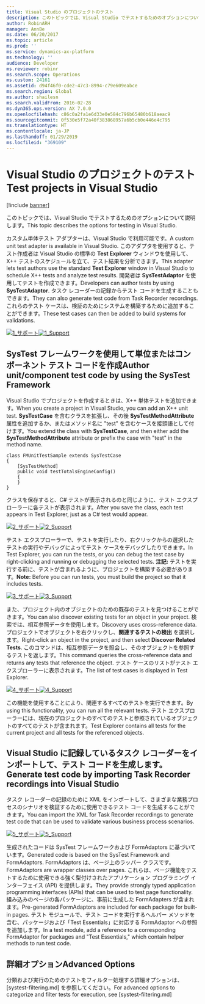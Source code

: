 ```yaml
---
title: Visual Studio のプロジェクトのテスト
description: このトピックでは、Visual Studio でテストするためのオプションについて説明します。
author: RobinARH
manager: AnnBe
ms.date: 06/20/2017
ms.topic: article
ms.prod: ''
ms.service: dynamics-ax-platform
ms.technology: ''
audience: Developer
ms.reviewer: robinr
ms.search.scope: Operations
ms.custom: 24161
ms.assetid: d94f46f0-cde2-47c3-8994-c79e609eabce
ms.search.region: Global
ms.author: shailesn
ms.search.validFrom: 2016-02-28
ms.dyn365.ops.version: AX 7.0.0
ms.openlocfilehash: c86c0a2fa1e6d33e0e584c796b65480b618aeac9
ms.sourcegitcommit: 0f530e5f72a40f383868957a6b5cb0e446e4c795
ms.translationtype: HT
ms.contentlocale: ja-JP
ms.lasthandoff: 01/29/2019
ms.locfileid: "369109"
---
```

# <a name="test-projects-in-visual-studio"></a><span data-ttu-id="4cbc9-103">Visual Studio のプロジェクトのテスト</span><span class="sxs-lookup"><span data-stu-id="4cbc9-103">Test projects in Visual Studio</span></span>

[!include [banner](../includes/banner.md)]

<span data-ttu-id="4cbc9-104">このトピックでは、Visual Studio でテストするためのオプションについて説明します。</span><span class="sxs-lookup"><span data-stu-id="4cbc9-104">This topic describes the options for testing in Visual Studio.</span></span>

<span data-ttu-id="4cbc9-105">カスタム単体テスト アダプターは、Visual Studio で利用可能です。</span><span class="sxs-lookup"><span data-stu-id="4cbc9-105">A custom unit test adapter is available in Visual Studio.</span></span> <span data-ttu-id="4cbc9-106">このアダプタを使用すると、テスト作成者は Visual Studio の標準の **Test Explorer** ウィンドウを使用して、X++ テストのスケジュールを立て、テスト結果を分析できます。</span><span class="sxs-lookup"><span data-stu-id="4cbc9-106">This adapter lets test authors use the standard **Test Explorer** window in Visual Studio to schedule X++ tests and analyze test results.</span></span> <span data-ttu-id="4cbc9-107">開発者は **SysTestAdaptor** を使用してテストを作成できます。</span><span class="sxs-lookup"><span data-stu-id="4cbc9-107">Developers can author tests by using **SysTestAdaptor**.</span></span> <span data-ttu-id="4cbc9-108">タスク レコーダーの記録からテスト コードを生成することもできます。</span><span class="sxs-lookup"><span data-stu-id="4cbc9-108">They can also generate test code from Task Recorder recordings.</span></span> <span data-ttu-id="4cbc9-109">これらのテスト ケースは、検証のためにシステムを構築するために追加することができます。</span><span class="sxs-lookup"><span data-stu-id="4cbc9-109">These test cases can then be added to build systems for validations.</span></span> 

<span data-ttu-id="4cbc9-110">[![1\_サポート](./media/1_support.png)](./media/1_support.png)</span><span class="sxs-lookup"><span data-stu-id="4cbc9-110">[![1\_Support](./media/1_support.png)](./media/1_support.png)</span></span>

## <a name="author-unitcomponent-test-code-by-using-the-systest-framework"></a><span data-ttu-id="4cbc9-111">SysTest フレームワークを使用して単位またはコンポーネント テスト コードを作成</span><span class="sxs-lookup"><span data-stu-id="4cbc9-111">Author unit/component test code by using the SysTest Framework</span></span>
<span data-ttu-id="4cbc9-112">Visual Studio でプロジェクトを作成するときは、X++ 単体テストを追加できます。</span><span class="sxs-lookup"><span data-stu-id="4cbc9-112">When you create a project in Visual Studio, you can add an X++ unit test.</span></span> <span data-ttu-id="4cbc9-113">**SysTestCase** を含むクラスを拡張し、その後 **SysTestMethodAttribute** 属性を追加するか、またはメソッド名に "test" を含むケースを接頭語として付けます。</span><span class="sxs-lookup"><span data-stu-id="4cbc9-113">You extend the class with **SysTestCase**, and then either add the **SysTestMethodAttribute** attribute or prefix the case with "test" in the method name.</span></span>

    class FMUnitTestSample extends SysTestCase
    {
        [SysTestMethod]
        public void testTotalsEngineConfig()
        {
        }
    }

<span data-ttu-id="4cbc9-114">クラスを保存すると、C\# テストが表示されるのと同じように、テスト エクスプローラーに各テストが表示されます。</span><span class="sxs-lookup"><span data-stu-id="4cbc9-114">After you save the class, each test appears in Test Explorer, just as a C\# test would appear.</span></span> 

<span data-ttu-id="4cbc9-115">[![2\_サポート](./media/2_support.png)](./media/2_support.png)</span><span class="sxs-lookup"><span data-stu-id="4cbc9-115">[![2\_Support](./media/2_support.png)](./media/2_support.png)</span></span> 

<span data-ttu-id="4cbc9-116">テスト エクスプローラーで、テストを実行したり、右クリックからの選択したテストの実行やデバッグによってテスト ケースをデバッグしたりできます。</span><span class="sxs-lookup"><span data-stu-id="4cbc9-116">In Test Explorer, you can run the tests, or you can debug the test case by right-clicking and running or debugging the selected tests.</span></span> <span data-ttu-id="4cbc9-117">**注記:** テストを実行する前に、テストが含まれるように、プロジェクトを構築する必要があります。</span><span class="sxs-lookup"><span data-stu-id="4cbc9-117">**Note:** Before you can run tests, you must build the project so that it includes tests.</span></span> 

<span data-ttu-id="4cbc9-118">[![3\_サポート](./media/3_support.png)](./media/3_support.png)</span><span class="sxs-lookup"><span data-stu-id="4cbc9-118">[![3\_Support](./media/3_support.png)](./media/3_support.png)</span></span> 

<span data-ttu-id="4cbc9-119">また、プロジェクト内のオブジェクトのための既存のテストを見つけることができます。</span><span class="sxs-lookup"><span data-stu-id="4cbc9-119">You can also discover existing tests for an object in your project.</span></span> <span data-ttu-id="4cbc9-120">検索では、相互参照データを使用します。</span><span class="sxs-lookup"><span data-stu-id="4cbc9-120">Discovery uses cross-reference data.</span></span> <span data-ttu-id="4cbc9-121">プロジェクトでオブジェクトを右クリックし、**関連するテストの検出** を選択します。</span><span class="sxs-lookup"><span data-stu-id="4cbc9-121">Right-click an object in the project, and then select **Discover Related Tests**.</span></span> <span data-ttu-id="4cbc9-122">このコマンドは、相互参照データを照会し、そのオブジェクトを参照するテストを返します。</span><span class="sxs-lookup"><span data-stu-id="4cbc9-122">This command queries the cross-reference data and returns any tests that reference the object.</span></span> <span data-ttu-id="4cbc9-123">テスト ケースのリストがテスト エクスプローラーに表示されます。</span><span class="sxs-lookup"><span data-stu-id="4cbc9-123">The list of test cases is displayed in Test Explorer.</span></span> 

<span data-ttu-id="4cbc9-124">[![4\_サポート](./media/4_support.png)](./media/4_support.png)</span><span class="sxs-lookup"><span data-stu-id="4cbc9-124">[![4\_Support](./media/4_support.png)](./media/4_support.png)</span></span> 

<span data-ttu-id="4cbc9-125">この機能を使用することにより、関連するすべてのテストを実行できます。</span><span class="sxs-lookup"><span data-stu-id="4cbc9-125">By using this functionality, you can run all the relevant tests.</span></span> <span data-ttu-id="4cbc9-126">テスト エクスプローラーには、現在のプロジェクトのすべてのテストと参照されているオブジェクトのすべてのテストが含まれます。</span><span class="sxs-lookup"><span data-stu-id="4cbc9-126">Test Explorer contains all tests for the current project and all tests for the referenced objects.</span></span>

## <a name="generate-test-code-by-importing-task-recorder-recordings-into-visual-studio"></a><span data-ttu-id="4cbc9-127">Visual Studio に記録しているタスク レコーダーをインポートして、テスト コードを生成します。</span><span class="sxs-lookup"><span data-stu-id="4cbc9-127">Generate test code by importing Task Recorder recordings into Visual Studio</span></span>
<span data-ttu-id="4cbc9-128">タスク レコーダーの記録のために XML をインポートして、さまざまな業務プロセスのシナリオを検証するために使用できるテスト コードを生成することができます。</span><span class="sxs-lookup"><span data-stu-id="4cbc9-128">You can import the XML for Task Recorder recordings to generate test code that can be used to validate various business process scenarios.</span></span> 

<span data-ttu-id="4cbc9-129">[![5\_サポート](./media/5_support.png)](./media/5_support.png)</span><span class="sxs-lookup"><span data-stu-id="4cbc9-129">[![5\_Support](./media/5_support.png)](./media/5_support.png)</span></span> 

<span data-ttu-id="4cbc9-130">生成されたコードは SysTest フレームワークおよび FormAdaptors に基づいています。</span><span class="sxs-lookup"><span data-stu-id="4cbc9-130">Generated code is based on the SysTest Framework and FormAdaptors.</span></span> <span data-ttu-id="4cbc9-131">FormAdaptors は、ページ上のラッパー クラスです。</span><span class="sxs-lookup"><span data-stu-id="4cbc9-131">FormAdaptors are wrapper classes over pages.</span></span> <span data-ttu-id="4cbc9-132">これらは、ページ機能をテストするために使用できる強く型付けされたアプリケーション プログラミング インターフェイス (API) を提供します。</span><span class="sxs-lookup"><span data-stu-id="4cbc9-132">They provide strongly typed application programming interfaces (APIs) that can be used to test page functionality.</span></span> <span data-ttu-id="4cbc9-133">組み込みのページの各パッケージに、事前に生成した FormAdapters が含まれます。</span><span class="sxs-lookup"><span data-stu-id="4cbc9-133">Pre-generated FormAdaptors are included for each package for built-in pages.</span></span> <span data-ttu-id="4cbc9-134">テスト モジュールで、テスト コードを実行するヘルパー メソッドを含む、パッケージおよび「Test Essentials」に対応する FormAdaptor への参照を追加します。</span><span class="sxs-lookup"><span data-stu-id="4cbc9-134">In a test module, add a reference to a corresponding FormAdaptor for packages and "Test Essentials," which contain helper methods to run test code.</span></span>

## <a name="advanced-options"></a><span data-ttu-id="4cbc9-135">詳細オプション</span><span class="sxs-lookup"><span data-stu-id="4cbc9-135">Advanced Options</span></span>

<span data-ttu-id="4cbc9-136">分類および実行のためのテストをフィルター処理する詳細オプションは、[systest-filtering.md] を参照してください。</span><span class="sxs-lookup"><span data-stu-id="4cbc9-136">For advanced options to categorize and filter tests for execution, see [systest-filtering.md]</span></span>
